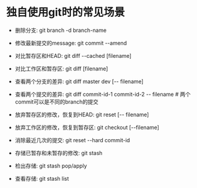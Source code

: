 # 独自使用git时的常见场景

- 删除分支: git branch -d branch-name

- 修改最新提交的message: git commit --amend

- 对比暂存区和HEAD: git diff --cached [filename]
- 对比工作区和暂存区: git diff [filename]
- 查看两个分支的差异: git diff master dev [-- filename]
- 查看两个提交的差异: git diff commit-id-1 commit-id-2 -- filename # 两个commit可以是不同的branch的提交

- 放弃暂存区的修改，恢复到HEAD: git reset [-- filename]
- 放弃工作区的修改，恢复到暂存区: git checkout [--filename]
- 消除最近几次的提交: git reset --hard commit-id

- 存储已暂存和未暂存的修改: git stash
- 检出存储: git stash pop/apply 
- 查看存储: git stash list
















